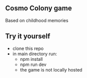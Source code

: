## Cosmo Colony game
Based on childhood memories

## Try it yourself
- clone this repo
- in main directory run:
  - npm install
  - npm run dev
  - the game is not locally hosted
